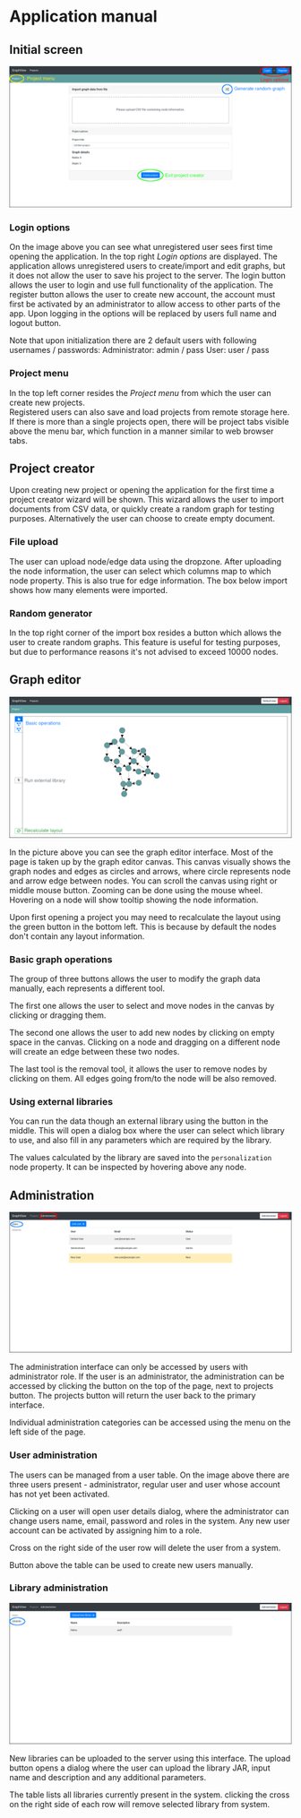 # Application manual

## Initial screen

![Project creator screenshot](/doc/img/project_creator.png)

### Login options
On the image above you can see what unregistered user sees first time opening the application.
In the top right *Login options* are displayed. The application allows unregistered users to create/import and edit graphs,
but it does not allow the user to save his project to the server.
The login button allows the user to login and use full functionality of the application.
The register button allows the user to create new account, the account must first be activated by an administrator to
allow access to other parts of the app.
Upon logging in the options will be replaced by users full name and logout button.

Note that upon initialization there are 2 default users with following usernames / passwords:
Administrator: admin / pass
User: user / pass

### Project menu
In the top left corner resides the *Project menu* from which the user can create new projects.   
Registered users can also save and load projects from remote storage here.
If there is more than a single projects open, there will be project tabs visible above the menu bar, which function in a
manner similar to web browser tabs.

## Project creator
Upon creating new project or opening the application for the first time a project creator wizard will be shown.
This wizard allows the user to import documents from CSV data, or quickly create a random graph for testing purposes.
Alternatively the user can choose to create empty document.

### File upload
The user can upload node/edge data using the dropzone. After uploading the node information, the user can select which
columns map to which node property. This is also true for edge information. The box below import shows how many elements
were imported.

### Random generator
In the top right corner of the import box resides a button which allows the user to create random graphs.
This feature is useful for testing purposes, but due to performance reasons it's not advised to exceed 10000 nodes.

## Graph editor

![Graph editor screenshot](/doc/img/graph_editor.png)

In the picture above you can see the graph editor interface. Most of the page is taken up by the graph editor canvas.
This canvas visually shows the graph nodes and edges as circles and arrows, where circle represents node and arrow edge
between nodes. You can scroll the canvas using right or middle mouse button. Zooming can be done using the mouse wheel.
Hovering on a node will show tooltip showing the node information.

Upon first opening a project you may need to recalculate the layout using the green button in the bottom left. This is
because by default the nodes don't contain any layout information.

### Basic graph operations
The group of three buttons allows the user to modify the graph data manually, each represents a different tool.

The first one allows the user to select and move nodes in the canvas by clicking or dragging them.

The second one allows the user to add new nodes by clicking on empty space in the canvas. Clicking on a node and
dragging on a different node will create an edge between these two nodes.

The last tool is the removal tool, it allows the user to remove nodes by clicking on them. All edges going from/to
the node will be also removed.

### Using external libraries

You can run the data though an external library using the button in the middle. This will open a dialog box where the
user can select which library to use, and also fill in any parameters which are required by the library.

The values calculated by the library are saved into the `personalization` node property. It can be inspected by
hovering above any node.

## Administration

![User administration screenshot](/doc/img/admin_users.png)

The administration interface can only be accessed by users with administrator role. If the user is an administrator,
the administration can be accessed by clicking the button on the top of the page, next to projects button. The projects
button will return the user back to the primary interface.

Individual administration categories can be accessed using the menu on the left side of the page.

### User administration
The users can be managed from a user table. On the image above there are three users present - administrator, regular
user and user whose account has not yet been activated.

Clicking on a user will open user details dialog, where the administrator can change users name, email, password and
roles in the system. Any new user account can be activated by assigning him to a role.

Cross on the right side of the user row will delete the user from a system.

Button above the table can be used to create new users manually.

### Library administration

![Library administration screenshot](/doc/img/admin_libs.png)

New libraries can be uploaded to the server using this interface. The upload button opens a dialog where the user can
upload the library JAR, input name and description and any additional parameters.

The table lists all libraries currently present in the system. clicking the cross on the right side of each row will
remove selected library from system.
